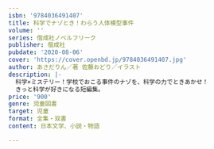 ```yaml
---
isbn: '9784036491407'
title: 科学でナゾとき！わらう人体模型事件
volume: ''
series: 偕成社ノベルフリーク
publisher: 偕成社
pubdate: '2020-08-06'
cover: 'https://cover.openbd.jp/9784036491407.jpg'
author: あさだりん／著 佐藤おどり／イラスト
description: |-
  科学×ミステリー！学校でおこる事件のナゾを、科学の力でときあかせ！
  きっと科学が好きになる短編集。
price: '900'
genre: 児童図書
target: 児童
format: 全集・双書
content: 日本文学、小説・物語

---
```

